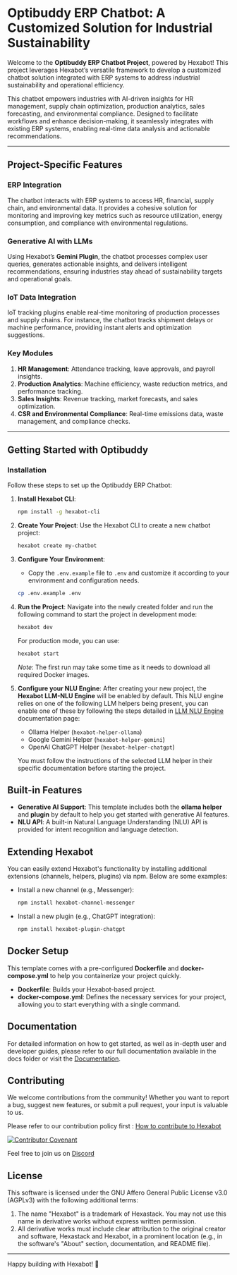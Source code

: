 # Optibuddy ERP Chatbot: A Customized Solution for Industrial Sustainability  

Welcome to the **Optibuddy ERP Chatbot Project**, powered by Hexabot! This project leverages Hexabot’s versatile framework to develop a customized chatbot solution integrated with ERP systems to address industrial sustainability and operational efficiency.  

This chatbot empowers industries with AI-driven insights for HR management, supply chain optimization, production analytics, sales forecasting, and environmental compliance. Designed to facilitate workflows and enhance decision-making, it seamlessly integrates with existing ERP systems, enabling real-time data analysis and actionable recommendations.  

---

## Project-Specific Features  

### ERP Integration  
The chatbot interacts with ERP systems to access HR, financial, supply chain, and environmental data. It provides a cohesive solution for monitoring and improving key metrics such as resource utilization, energy consumption, and compliance with environmental regulations.  

### Generative AI with LLMs  
Using Hexabot’s **Gemini Plugin**, the chatbot processes complex user queries, generates actionable insights, and delivers intelligent recommendations, ensuring industries stay ahead of sustainability targets and operational goals.  

### IoT Data Integration  
IoT tracking plugins enable real-time monitoring of production processes and supply chains. For instance, the chatbot tracks shipment delays or machine performance, providing instant alerts and optimization suggestions.  

### Key Modules  
1. **HR Management**: Attendance tracking, leave approvals, and payroll insights.  
2. **Production Analytics**: Machine efficiency, waste reduction metrics, and performance tracking.  
3. **Sales Insights**: Revenue tracking, market forecasts, and sales optimization.  
4. **CSR and Environmental Compliance**: Real-time emissions data, waste management, and compliance checks.  

---

## Getting Started with Optibuddy  

### Installation  
Follow these steps to set up the Optibuddy ERP Chatbot:  

1. **Install Hexabot CLI**:  
   ```bash  
   npm install -g hexabot-cli  

2. **Create Your Project**:
   Use the Hexabot CLI to create a new chatbot project:

   ```bash
   hexabot create my-chatbot
   ```

3. **Configure Your Environment**:

   - Copy the `.env.example` file to `.env` and customize it according to your environment and configuration needs.

   ```bash
   cp .env.example .env
   ```

4. **Run the Project**:
   Navigate into the newly created folder and run the following command to start the project in development mode:

   ```bash
   hexabot dev
   ```

   For production mode, you can use:

   ```bash
   hexabot start
   ```

   _Note_: The first run may take some time as it needs to download all required Docker images.

5. **Configure your NLU Engine**:
   After creating your new project, the **Hexabot LLM-NLU Engine** will be enabled by default. This NLU engine relies on one of the following LLM helpers being present, you can enable one of these by following the steps detailed in [LLM NLU Engine](https://docs.hexabot.ai/user-guide/nlu/nlu-engines/llm-nlu-engine) documentation page:

   - Ollama Helper (`hexabot-helper-ollama`)
   - Google Gemini Helper (`hexabot-helper-gemini`)
   - OpenAI ChatGPT Helper (`hexabot-helper-chatgpt`)

   You must follow the instructions of the selected LLM helper in their specific documentation before starting the project.

## Built-in Features

- **Generative AI Support**: This template includes both the **ollama helper** and **plugin** by default to help you get started with generative AI features.
- **NLU API**: A built-in Natural Language Understanding (NLU) API is provided for intent recognition and language detection.

## Extending Hexabot

You can easily extend Hexabot's functionality by installing additional extensions (channels, helpers, plugins) via npm. Below are some examples:

- Install a new channel (e.g., Messenger):

  ```bash
  npm install hexabot-channel-messenger
  ```

- Install a new plugin (e.g., ChatGPT integration):
  ```bash
  npm install hexabot-plugin-chatgpt
  ```

## Docker Setup

This template comes with a pre-configured **Dockerfile** and **docker-compose.yml** to help you containerize your project quickly.

- **Dockerfile**: Builds your Hexabot-based project.
- **docker-compose.yml**: Defines the necessary services for your project, allowing you to start everything with a single command.

## Documentation

For detailed information on how to get started, as well as in-depth user and developer guides, please refer to our full documentation available in the docs folder or visit the [Documentation](https://docs.hexabot.ai).

## Contributing

We welcome contributions from the community! Whether you want to report a bug, suggest new features, or submit a pull request, your input is valuable to us.

Please refer to our contribution policy first : [How to contribute to Hexabot](https://github.com/Hexastack/Hexabot/blob/main/CONTRIBUTING.md)

[![Contributor Covenant](https://img.shields.io/badge/Contributor%20Covenant-2.1-4baaaa.svg)](./CODE_OF_CONDUCT.md)

Feel free to join us on [Discord](https://discord.gg/rNb9t2MFkG)

## License

This software is licensed under the GNU Affero General Public License v3.0 (AGPLv3) with the following additional terms:

1. The name "Hexabot" is a trademark of Hexastack. You may not use this name in derivative works without express written permission.
2. All derivative works must include clear attribution to the original creator and software, Hexastack and Hexabot, in a prominent location (e.g., in the software's "About" section, documentation, and README file).

---

Happy building with Hexabot! 🎉
